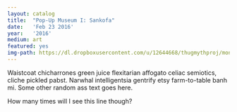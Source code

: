 ```yaml
---
layout: catalog
title:  "Pop-Up Museum I: Sankofa"
date:   'Feb 23 2016'
year:	'2016'
medium: art
featured: yes
img-path: https://dl.dropboxusercontent.com/u/12644668/thugmythproj/montier.jpg
---
```


Waistcoat chicharrones green juice flexitarian affogato celiac semiotics, cliche pickled pabst. Narwhal intelligentsia gentrify etsy farm-to-table banh mi.
Some other random ass text goes here.

How many times will I see this line though?